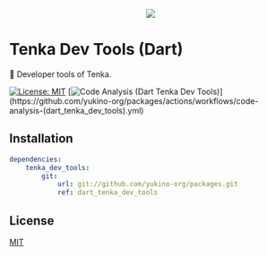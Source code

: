 <p align="center">
    <img src="https://github.com/yukino-org/media/blob/main/images/subbanners/gh-packages-banner.png?raw=true">
</p>

# Tenka Dev Tools (Dart)

👷 Developer tools of Tenka.

[![License: MIT](https://img.shields.io/badge/License-MIT-yellow.svg)](https://opensource.org/licenses/MIT)
[![Code Analysis (Dart Tenka Dev Tools)](https://github.com/yukino-org/packages/actions/workflows/code-analysis-(dart_tenka_dev_tools).yml/badge.svg)](https://github.com/yukino-org/packages/actions/workflows/code-analysis-(dart_tenka_dev_tools).yml)

## Installation

```yaml
dependencies:
    tenka_dev_tools:
        git:
            url: git://github.com/yukino-org/packages.git
            ref: dart_tenka_dev_tools
```

## License

[MIT](./LICENSE)
